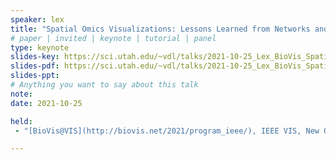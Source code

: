 ```yaml
---
speaker: lex
title: "Spatial Omics Visualizations: Lessons Learned from Networks and Maps"
# paper | invited | keynote | tutorial | panel
type: keynote
slides-key: https://sci.utah.edu/~vdl/talks/2021-10-25_Lex_BioVis_Spatial_Omics.key
slides-pdf: https://sci.utah.edu/~vdl/talks/2021-10-25_Lex_BioVis_Spatial_Omics.pdf
slides-ppt: 
# Anything you want to say about this talk
note:
date: 2021-10-25

held: 
 - "[BioVis@VIS](http://biovis.net/2021/program_ieee/), IEEE VIS, New Orleans, USA (virtual), 2021-10-25"

---
```

